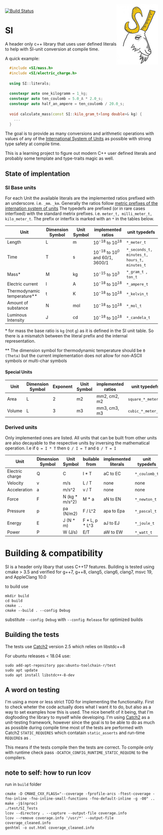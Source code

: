 <img align="right" src="SI-logo.jpg">

[![Build Status](https://travis-ci.com/bernedom/SI.svg?branch=master)](https://travis-ci.com/bernedom/SI)


# SI
A header only c++ library that uses user defined literals to help with SI-unit conversion at compile time.

A quick example: 
```cpp
  #include <SI/mass.h>
  #include <SI/electric_charge.h>

  using SI::literals;

  constexpr auto one_kilogramm = 1_kg;
  constexpr auto ten_coulomb = 5.0_A * 2.0_s;
  constexpr auto half_an_ampere = ten_coulomb / 20.0_s;

  void calculate_mass(const SI::kilo_gram_t<long double>& kg) { 
    ...
  }
```

The goal is to provide as many conversions and arithmetic operations with values of any of the [International System of Units](https://en.wikipedia.org/wiki/International_System_of_Units) as possible with strong type safety at compile time. 

This is a learning project to figure out modern C++ user defined literals and probably some template and type-traits magic as well. 

## State of implentation

### SI Base units

For each Unit the available literals are the implemented ratios prefixed with an underscore. i.e. `_mm`. `_km`. Generally the ratios follow [metric prefixes of the internation system of units](https://en.wikipedia.org/wiki/Metric_prefix)
The typedefs are prefixed (or in rare cases interfixed) with the standard metrix prefixes. i.e. `meter_t, milli_meter_t, kilo_meter_t`. The prefix or interfix is marked with an `*` in the tables below. 

| Unit                        | Dimension Symbol | Unit Symbol | implemented ratios                                  | unit typedefs                                |
| --------------------------- | ---------------- | ----------- | --------------------------------------------------- | -------------------------------------------- |
| Length                      | L                | m           | 10<sup>-18</sup> to 10<sup>18</sup>                 | `*_meter_t`                                  |
| Time                        | T                | s           | 10<sup>-18</sup> to 10<sup>0</sup> and 60/1, 3600/1 | `*_seconds_t, minutes_t, hours_t, minutes_t` |
| Mass*                       | M                | kg          | 10<sup>-15</sup> to 10<sup>3</sup>                  | `*_gram_t `, `ton_t`                         |
| Electric current            | I                | A           | 10<sup>-18</sup> to 10<sup>18</sup>                 | `*_ampere_t`                                 |
| Thermodynamic temperature** | t                | K           | 10<sup>-18</sup> to 10<sup>18</sup>                 | `*_kelvin_t`                                 |
| Amount of substance         | N                | mol         | 10<sup>-18</sup> to 10<sup>18</sup>                 | `*_mol_t`                                    |
| Luminous Intensity          | J                | cd          | 10<sup>-18</sup> to 10<sup>18</sup>                 | `*_candela_t`                                |

\* for mass the base ratio is `kg` (not `g`) as it is defined in the SI unit table. So there is a mismatch between the literal prefix and the internal representation.

\** The dimension symbol for thermodynamic temperature should be `Θ (Theta)` but the current implementation does not allow for non-ASCII symbols or multi-char symbols

#### Special Units

| Unit   | Dimension Symbol | Exponent | Unit Symbol | implemented ratios | unit typedefs      |
| ------ | ---------------- | -------- | ----------- | ------------------ | ------------------ |
| Area   | L                | 2        | m2          | mm2, cm2, m2       | `square_*_meter_t` |
| Volume | L                | 3        | m3          | mm3, cm3, m3       | `cubic_*_meter_t`  |


### Derived units

Only implemented ones are listed. All units that can be built from other units are also decayable to the respective units by inversing the mathematical operation. I.e if `Q = I * T` then `Q / I = T` and `Q / T = I`

| Unit            | Dimension Symbol | Unit Symbol    | builable from  | implemented literals | unit typedefs |
| --------------- | ---------------- | -------------- | -------------- | -------------------- | ------------- |
| Electric charge | Q                | C              | I * T          | aC to EC             | `*_coulomb_t` |
| Velocity        | v                | m/s            | L / T          | none                 | none          |
| Acceleration    | a                | m/s^2          | v / T          | none                 | none          |
| Force           | F                | N (kg * m/s^2) | M * a          | aN to EN             | `*_newton_t`  |
| Pressure        | p                | pa (N/m2)      | F / L^2        | apa to Epa           | `*_pascal_t`  |
| Energy          | E                | J (N * m)      | F * L, p * L^3 | aJ to EJ             | `*_joule_t`   |
| Power           | P                | W (J/s)        | E/T            | aW to EW             | `*_watt_t`    |


# Building & compatibility

SI is a header only libary that uses C++17 features. Building is tested using cmake > 3.5 and verified for g++7, g++8, clang5, clang6, clang7, msvc 19, and AppleClang 10.0


to build use 
```
mkdir build
cd build
cmake ..
cmake --build . --config Debug
```

substitute `--config Debug` with `--config Release` for optimized builds

## Building the tests

The tests use [Catch2](https://github.com/catchorg/Catch2) version 2.5 which relies on libstdc++8
 
For ubuntu releases < 18.04 use:
```
sudo add-apt-repository ppa:ubuntu-toolchain-r/test
sudo apt update
sudo apt install libstdc++-8-dev
```

## A word on testing 

I'm using a more or less strict TDD for implementing the functionality. First to check wheter the code actually does what I want it to do, but also as a way to set examples how this is used. The nice benefit of it being, that I'm dogfooding the library to myself while developing. I'm using [Catch2](https://github.com/catchorg/Catch2) as a unit-testing framework, however since the goal is to be able to do as much as possible during compile time most of the tests are performed with Catch2 `STATIC_REQUIRES` which contatain `static_asserts` and run-time `REQUIRE`s as . 

This means if the tests compile then the tests are correct. To compile only with runtime check pass `-DCATCH_CONFIG_RUNTIME_STATIC_REQUIRE` to the compilers. 

## note to self: how to run lcov

run in `build` folder

```
cmake -D CMAKE_CXX_FLAGS="--coverage -fprofile-arcs -ftest-coverage -fno-inline -fno-inline-small-functions -fno-default-inline -g -O0" ..
make -j$(nproc)
./test/SI_Tests
lcov --directory . --capture --output-file coverage.info
lcov --remove coverage.info '/usr/*' --output-file coverage_cleaned.info
genhtml -o out.html coverage_cleaned.info
```